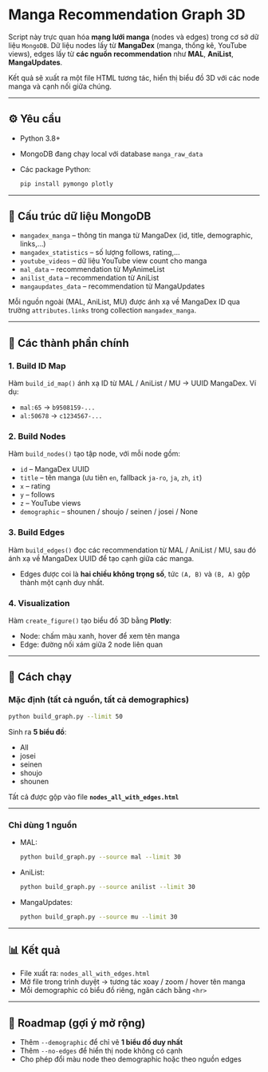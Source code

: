 # Manga Recommendation Graph 3D

Script này trực quan hóa **mạng lưới manga** (nodes và edges) trong cơ sở dữ liệu `MongoDB`.
Dữ liệu nodes lấy từ **MangaDex** (manga, thống kê, YouTube views), edges lấy từ **các nguồn recommendation** như **MAL**, **AniList**, **MangaUpdates**.

Kết quả sẽ xuất ra một file HTML tương tác, hiển thị biểu đồ 3D với các node manga và cạnh nối giữa chúng.

---

## ⚙️ Yêu cầu

* Python 3.8+
* MongoDB đang chạy local với database `manga_raw_data`
* Các package Python:

  ```bash
  pip install pymongo plotly
  ```

---

## 📂 Cấu trúc dữ liệu MongoDB

* `mangadex_manga` – thông tin manga từ MangaDex (id, title, demographic, links,…)
* `mangadex_statistics` – số lượng follows, rating,…
* `youtube_videos` – dữ liệu YouTube view count cho manga
* `mal_data` – recommendation từ MyAnimeList
* `anilist_data` – recommendation từ AniList
* `mangaupdates_data` – recommendation từ MangaUpdates

Mỗi nguồn ngoài (MAL, AniList, MU) được ánh xạ về MangaDex ID qua trường `attributes.links` trong collection `mangadex_manga`.

---

## 🔑 Các thành phần chính

### 1. Build ID Map

Hàm `build_id_map()` ánh xạ ID từ MAL / AniList / MU → UUID MangaDex.
Ví dụ:

* `mal:65` → `b9508159-...`
* `al:50678` → `c1234567-...`

### 2. Build Nodes

Hàm `build_nodes()` tạo tập node, với mỗi node gồm:

* `id` – MangaDex UUID
* `title` – tên manga (ưu tiên `en`, fallback `ja-ro`, `ja`, `zh`, `it`)
* `x` – rating
* `y` – follows
* `z` – YouTube views
* `demographic` – shounen / shoujo / seinen / josei / None

### 3. Build Edges

Hàm `build_edges()` đọc các recommendation từ MAL / AniList / MU,
sau đó ánh xạ về MangaDex UUID để tạo cạnh giữa các manga.

* Edges được coi là **hai chiều không trọng số**, tức `(A, B)` và `(B, A)` gộp thành một cạnh duy nhất.

### 4. Visualization

Hàm `create_figure()` tạo biểu đồ 3D bằng **Plotly**:

* Node: chấm màu xanh, hover để xem tên manga
* Edge: đường nối xám giữa 2 node liên quan

---

## 🚀 Cách chạy

### Mặc định (tất cả nguồn, tất cả demographics)

```bash
python build_graph.py --limit 50
```

Sinh ra **5 biểu đồ**:

* All
* josei
* seinen
* shoujo
* shounen

Tất cả được gộp vào file **`nodes_all_with_edges.html`**

---

### Chỉ dùng 1 nguồn

* MAL:

  ```bash
  python build_graph.py --source mal --limit 30
  ```
* AniList:

  ```bash
  python build_graph.py --source anilist --limit 30
  ```
* MangaUpdates:

  ```bash
  python build_graph.py --source mu --limit 30
  ```

---

## 📊 Kết quả

* File xuất ra: `nodes_all_with_edges.html`
* Mở file trong trình duyệt → tương tác xoay / zoom / hover tên manga
* Mỗi demographic có biểu đồ riêng, ngăn cách bằng `<hr>`

---

## 🔮 Roadmap (gợi ý mở rộng)

* Thêm `--demographic` để chỉ vẽ **1 biểu đồ duy nhất**
* Thêm `--no-edges` để hiển thị node không có cạnh
* Cho phép đổi màu node theo demographic hoặc theo nguồn edges